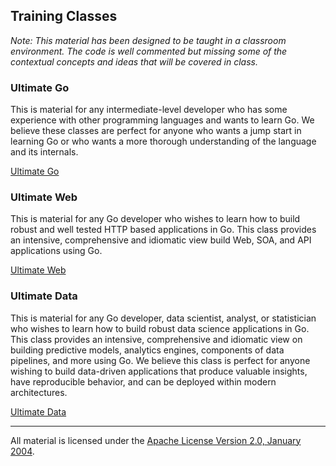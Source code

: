 ## Training Classes

*Note: This material has been designed to be taught in a classroom environment. The code is well commented but missing some of the contextual concepts and ideas that will be covered in class.*

### Ultimate Go

This is material for any intermediate-level developer who has some experience with other programming languages and wants to learn Go. We believe these classes are perfect for anyone who wants a jump start in learning Go or who wants a more thorough understanding of the language and its internals.

[Ultimate Go](go/README.md)

### Ultimate Web

This is material for any Go developer who wishes to learn how to build robust and well tested HTTP based applications in Go. This class provides an intensive, comprehensive and idiomatic view build Web, SOA, and API applications using Go.

[Ultimate Web](web/README.md)

### Ultimate Data

This is material for any Go developer, data scientist, analyst, or statistician who wishes to learn how to build robust data science applications in Go. This class provides an intensive, comprehensive and idiomatic view on building predictive models, analytics engines, components of data pipelines, and more using Go. We believe this class is perfect for anyone wishing to build data-driven applications that produce valuable insights, have reproducible behavior, and can be deployed within modern architectures.

[Ultimate Data](https://github.com/ardanlabs/training-ai)
___
All material is licensed under the [Apache License Version 2.0, January 2004](http://www.apache.org/licenses/LICENSE-2.0).

